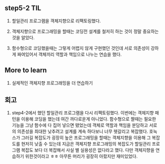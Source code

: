 ## step5-2 TIL

  1. 할일관리 프로그램을 객체지향으로 리팩토링했다. 

  2. 객체지향으로 프로그래밍을 할때는 코딩전 설계를 철저히 하는 것이 정말 중요하는 것을 알았다.

  3. 함수형으로 코딩했을때는 그렇게 어렵지 않게 구현했던 것인데 서로 의존성이 강하게 짜여있어서 객체끼리 역할과 책임으로 나누는 연습을 했다.


## More to learn
  1. 실제적인 객체지향 프로그래밍을 더 연습하기


## 회고
  1. step4-2에서 했던 할일관리 프로그램을 다시 리팩토링했다. 이번에는 객체지향 패턴을 이용해 코딩을 했는데 여간 까다로운게 아니었다. 함수형으로 짤때는 필요한 기능을 그냥 함수에 다 집어 넣으면 됐었는데 객체로 역할과 책임을 분담하고 서로의 의존성을 최대한 낮추려고 설계를 계속 하다보니 너무 헷갈리고 복잡했다. 호눅스가 그러길 복잡도가 굉장히 높은 프로그래밍을 할때는 객체지향을 이용해 그 복잡도를 현저히 낮출 수 있는데 지금은 객체지향 프로그래밍의 복잡도가 할일관리 프로그램 복잡도 보다 더 복잡해서 사실 별 실용성은 없다라고 했다. 다만 객체지향을 연습하기 위한것이라고 ㅎㅎ 아무튼 머리가 굉장히 아팠지만 재미있었다. 
